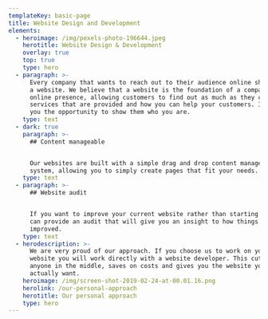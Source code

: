 ```yaml
---
templateKey: basic-page
title: Website Design and Development
elements:
  - heroimage: /img/pexels-photo-196644.jpeg
    herotitle: Website Design & Development
    overlay: true
    top: true
    type: hero
  - paragraph: >-
      Every company that wants to reach out to their audience online should have
      a website. We believe that a website is the foundation of a companies
      online presence, allowing customers to find out as much as they can about
      services that are provided and how you can help your customers. It gives
      you the opportunity to show them who you are.
    type: text
  - dark: true
    paragraph: >-
      ## Content manageable


      Our websites are built with a simple drag and drop content management
      system, allowing you to simply create pages that fit your needs.
    type: text
  - paragraph: >-
      ## Website audit


      If you want to improve your current website rather than starting again, we
      can provide an audit that will give you an insight to how things can be
      improved.
    type: text
  - herodescription: >-
      We are very proud of our approach. If you choose us to work on your
      website you will work directly with a website developer. This cuts out
      anyone in the middle, saves on costs and gives you the website you
      actually want.
    heroimage: /img/screen-shot-2019-02-24-at-00.01.16.png
    herolink: /our-personal-approach
    herotitle: Our personal approach
    type: hero
---
```


